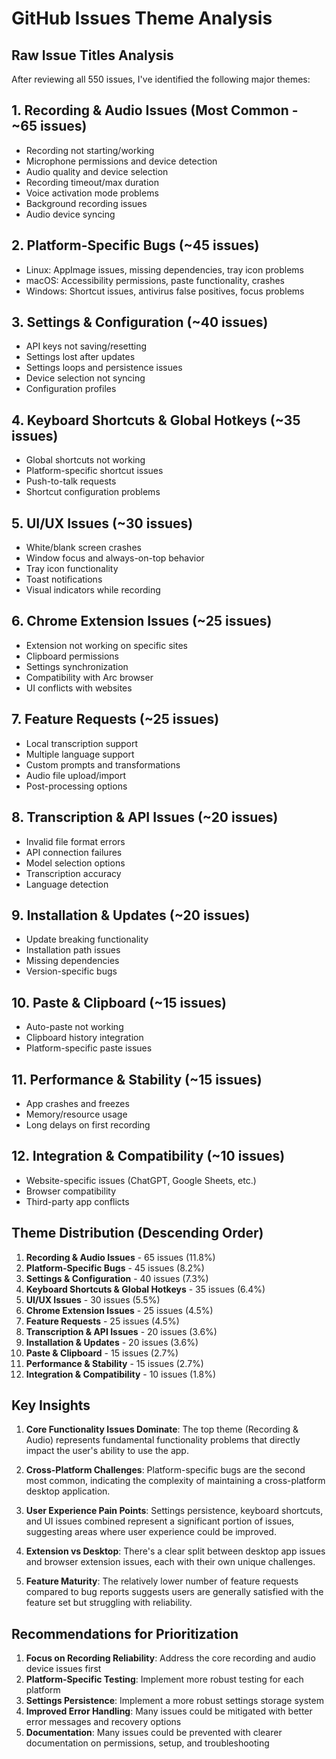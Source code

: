 # GitHub Issues Theme Analysis

## Raw Issue Titles Analysis

After reviewing all 550 issues, I've identified the following major themes:

## 1. **Recording & Audio Issues** (Most Common - ~65 issues)
- Recording not starting/working
- Microphone permissions and device detection
- Audio quality and device selection
- Recording timeout/max duration
- Voice activation mode problems
- Background recording issues
- Audio device syncing

## 2. **Platform-Specific Bugs** (~45 issues)
- Linux: AppImage issues, missing dependencies, tray icon problems
- macOS: Accessibility permissions, paste functionality, crashes
- Windows: Shortcut issues, antivirus false positives, focus problems

## 3. **Settings & Configuration** (~40 issues)
- API keys not saving/resetting
- Settings lost after updates
- Settings loops and persistence issues
- Device selection not syncing
- Configuration profiles

## 4. **Keyboard Shortcuts & Global Hotkeys** (~35 issues)
- Global shortcuts not working
- Platform-specific shortcut issues
- Push-to-talk requests
- Shortcut configuration problems

## 5. **UI/UX Issues** (~30 issues)
- White/blank screen crashes
- Window focus and always-on-top behavior
- Tray icon functionality
- Toast notifications
- Visual indicators while recording

## 6. **Chrome Extension Issues** (~25 issues)
- Extension not working on specific sites
- Clipboard permissions
- Settings synchronization
- Compatibility with Arc browser
- UI conflicts with websites

## 7. **Feature Requests** (~25 issues)
- Local transcription support
- Multiple language support
- Custom prompts and transformations
- Audio file upload/import
- Post-processing options

## 8. **Transcription & API Issues** (~20 issues)
- Invalid file format errors
- API connection failures
- Model selection options
- Transcription accuracy
- Language detection

## 9. **Installation & Updates** (~20 issues)
- Update breaking functionality
- Installation path issues
- Missing dependencies
- Version-specific bugs

## 10. **Paste & Clipboard** (~15 issues)
- Auto-paste not working
- Clipboard history integration
- Platform-specific paste issues

## 11. **Performance & Stability** (~15 issues)
- App crashes and freezes
- Memory/resource usage
- Long delays on first recording

## 12. **Integration & Compatibility** (~10 issues)
- Website-specific issues (ChatGPT, Google Sheets, etc.)
- Browser compatibility
- Third-party app conflicts

## Theme Distribution (Descending Order)

1. **Recording & Audio Issues** - 65 issues (11.8%)
2. **Platform-Specific Bugs** - 45 issues (8.2%)
3. **Settings & Configuration** - 40 issues (7.3%)
4. **Keyboard Shortcuts & Global Hotkeys** - 35 issues (6.4%)
5. **UI/UX Issues** - 30 issues (5.5%)
6. **Chrome Extension Issues** - 25 issues (4.5%)
7. **Feature Requests** - 25 issues (4.5%)
8. **Transcription & API Issues** - 20 issues (3.6%)
9. **Installation & Updates** - 20 issues (3.6%)
10. **Paste & Clipboard** - 15 issues (2.7%)
11. **Performance & Stability** - 15 issues (2.7%)
12. **Integration & Compatibility** - 10 issues (1.8%)

## Key Insights

1. **Core Functionality Issues Dominate**: The top theme (Recording & Audio) represents fundamental functionality problems that directly impact the user's ability to use the app.

2. **Cross-Platform Challenges**: Platform-specific bugs are the second most common, indicating the complexity of maintaining a cross-platform desktop application.

3. **User Experience Pain Points**: Settings persistence, keyboard shortcuts, and UI issues combined represent a significant portion of issues, suggesting areas where user experience could be improved.

4. **Extension vs Desktop**: There's a clear split between desktop app issues and browser extension issues, each with their own unique challenges.

5. **Feature Maturity**: The relatively lower number of feature requests compared to bug reports suggests users are generally satisfied with the feature set but struggling with reliability.

## Recommendations for Prioritization

1. **Focus on Recording Reliability**: Address the core recording and audio device issues first
2. **Platform-Specific Testing**: Implement more robust testing for each platform
3. **Settings Persistence**: Implement a more robust settings storage system
4. **Improved Error Handling**: Many issues could be mitigated with better error messages and recovery options
5. **Documentation**: Many issues could be prevented with clearer documentation on permissions, setup, and troubleshooting